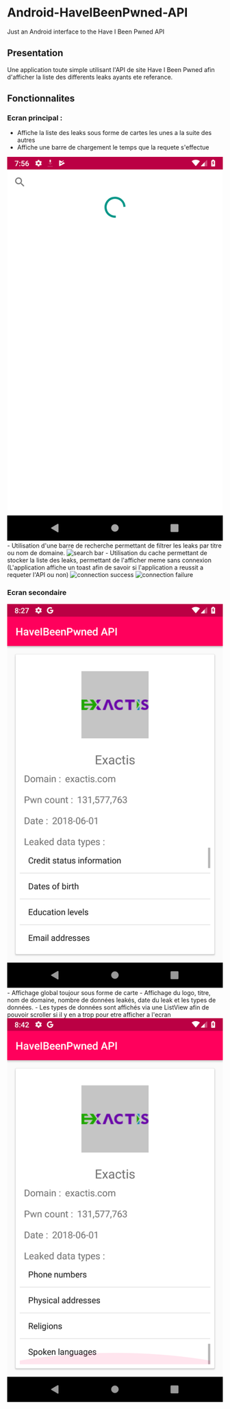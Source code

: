# Android-HaveIBeenPwned-API
Just an Android interface to the Have I Been Pwned API

## Presentation
Une application toute simple utilisant l'API de site Have I Been Pwned afin d'afficher la liste des differents leaks ayants ete referance.

## Fonctionnalites
### Ecran principal :
- Affiche la liste des leaks sous forme de cartes les unes a la suite des autres
- Affiche une barre de chargement le temps que la requete s'effectue
<img src="readme-img/screen_loading.png" alt="loading">
- Utilisation d'une barre de recherche permettant de filtrer les leaks par titre ou nom de domaine.
<img src="img-readme/search_bar.png" alt="search bar">
- Utilisation du cache permettant de stocker la liste des leaks, permettant de l'afficher meme sans connexion (L'application affiche un toast afin de savoir si l'application a reussit a requeter l'API ou non)
<img src="img-readme/connection_success.png" alt="connection success">
<img src="img-readme/connection_failure.png" alt="connection failure">

### Ecran secondaire
<img src="readme-img/second_activity.png" alt="second activity">
- Affichage global toujour sous forme de carte
- Affichage du logo, titre, nom de domaine, nombre de données leakés, date du leak et les types de données.
- Les types de données sont affichés via une ListView afin de pouvoir scroller si il y en a trop pour etre afficher a l'ecran
<img src="readme-img/second_activity_list_view.png" alt="second activity list view">

